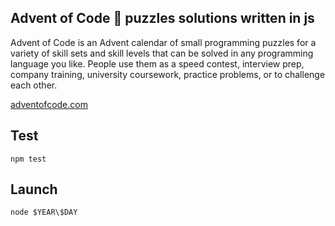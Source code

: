 ## Advent of Code 🎅 puzzles solutions written in js

Advent of Code is an Advent calendar of small programming puzzles for a variety of skill sets and skill levels that can be solved in any programming language you like. People use them as a speed contest, interview prep, company training, university coursework, practice problems, or to challenge each other.

[adventofcode.com](https://adventofcode.com)

## Test
`npm test`

## Launch

`node $YEAR\$DAY`
